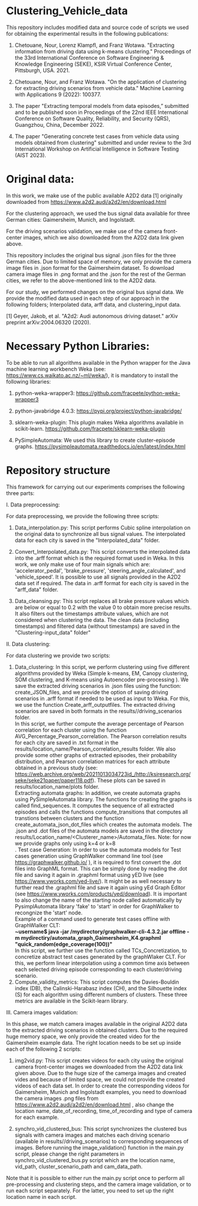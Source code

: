 # Clustering_Vehicle_data

This repository includes modified data and source code of scripts we used for obtaining the experimental results in the following publications: 

1. Chetouane, Nour, Lorenz Klampfl, and Franz Wotawa. "Extracting information from driving data using k-means clustering." Proceedings of the 33rd International Conference on Software Engineering & Knowledge Engineering (SEKE), KSIR Virtual Conference Center, Pittsburgh, USA. 2021.

2. Chetouane, Nour, and Franz Wotawa. "On the application of clustering for extracting driving scenarios from vehicle data." Machine Learning with Applications 9 (2022): 100377.

3. The paper "Extracting temporal models from data episodes,” submitted and to be published soon in Proceedings
of the 22nd IEEE International Conference on Software Quality, Reliability, and Security (QRS), Guangzhou, China, December 2022.

4. The paper "Generating concrete test cases from vehicle data using models obtained from clustering" submitted and under review to the 3rd International Workshop on Artificial Intelligence in Software Testing (AIST 2023).

# Original data:

In this work, we make use of the public available A2D2 data [1]  originally downloaded from https://www.a2d2.audi/a2d2/en/download.html

For the clustering approach, we used the bus signal data available for three German cities: Gaimersheim, Munich, and Ingolstadt.

For the driving scenarios validation, we make use of the camera front-center images, which we also downloaded from the A2D2 data link given above.

This repository includes the original bus signal .json files for the three German cities. Due to limited space of memory, we only provide the camera image files in .json format for the Gaimersheim dataset. To download camera image files in .png format and the .json for the rest of the German cities,  we refer to the above-mentioned link to the A2D2 data.

For our study, we performed changes on the original bus signal data. We provide the modified data used in each step of our approach in the following folders; Interpolated data, arff data, and clustering_input data.

[1] Geyer, Jakob, et al. "A2d2: Audi autonomous driving dataset." arXiv preprint arXiv:2004.06320 (2020).

# Necessary Python Libraries:

To be able to run all algorithms available in the Python wrapper for the Java machine learning workbench Weka (see: https://www.cs.waikato.ac.nz/~ml/weka/), it is mandatory to install the following libraries:

1. python-weka-wrapper3: https://github.com/fracpete/python-weka-wrapper3

2. python-javabridge 4.0.3: https://pypi.org/project/python-javabridge/

3. sklearn-weka-plugin:  This plugin makes Weka algorithms available in scikit-learn. https://github.com/fracpete/sklearn-weka-plugin

4. PySimpleAutomata: We used this library to create cluster-episode graphs. https://pysimpleautomata.readthedocs.io/en/latest/index.html



# Repository structure

This framework for carrying out our experiments comprises the following three parts:

I. Data preprocessing:

For data preprocessing, we provide the following three scripts:

1. Data_interpolation.py: This script performs Cubic spline interpolation on the original data to synchronize all bus signal values. The interpolated data for each city is saved in the  "Interpolated_data" folder.

2. Convert_Interpolated_data.py: This script converts the interpolated data into the .arff format which is the required format used in Weka.
   In this work, we only make use of four main signals which are: 'accelerator_pedal', 'brake_pressure', 'steering_angle_calculated', and 'vehicle_speed'. It is possible to use all signals provided in the A2D2 data set if required. The data in .arff format for each city is saved in the "arff_data" folder.

3. Data_cleansing.py: This script replaces all brake pressure values which are below or equal to 0.2  with the value 0 to obtain more precise results. It also filters out the timestamps attribute values, which are not considered when clustering the data. The clean data (including timestamps) and filtered data (without timestamps) are saved in the "Clustering-input_data" folder"

II. Data clustering:

For data clustering we provide two scripts:

1. Data_clustering: In this script, we perform clustering using five different algorithms provided by Weka (Simple k-means, EM, Canopy clustering, SOM clustering, and K-means using Autoencoder pre-processing ). We save the extracted driving scenarios in .json files using the function: create_JSON_files, and we provide the option of saving driving scenarios in .arff format if needed to be used as input to Weka. For this, we use the function Create_arff_outputfiles. The extracted driving scenarios are saved in both formats in the results/<location>/driving_scenarios folder. <br>  In this script, we further compute the average percentage of Pearson correlation for each cluster using the function AVG_Percentage_Pearson_correlation. The Pearson correlation results for each city are saved in .txt format in the results/location_name/Pearson_correlation_results folder. We also provide some other graphs of extracted episodes, their probability distribution, and Pearson correlation matrices for each attribute obtained in a previous study (see: https://web.archive.org/web/20211013034723id_/http://ksiresearch.org/seke/seke21paper/paper118.pdf). These plots can be saved in results/location_name/plots folder. <br>
Extracting automata graphs: In addition, we create automata graphs using PySimpleAutomata library. The functions for creating the graphs is called find_sequences. It computes the sequence of all extracted episodes and calls the functions compute_transitions that computes all transtions between clusters and the function create_automata_json_dot_files which creates the automata models. The .json and .dot files of the automata models are saved in  the directory  results/Location_name/<Clusterer_name>/Automata_files. Note: for now we provide graphs only using k=4 or k=8 <br>.
Test case Generation: In order to use the automata models for Test cases generation using GraphWalker command line tool (see https://graphwalker.github.io/ ),  it is required to first convert the .dot files into GraphML format. This can be simply done by reading the .dot file and saving it again in .graphml format using yED live (see https://www.yworks.com/yed-live/). It might be as well necessary to further read the .graphml file and save it again using  yEd Graph Editor (see https://www.yworks.com/products/yed/download).
It is important to also change the name of the starting node called automatically by PysimplAutomata library 'fake' to 'start' in order for GraphWalker to recongnize the 'start' node.
   <br> Example of a command used to generate  test cases offline with GraphWlalker CLT: <br>
   <strong> ~username$ java -jar  /mydirectory/graphwalker-cli-4.3.2.jar  offline -m mydirectiry/automata_graph_Gaimersheim_K4.graphml     "quick_random(edge_coverage(100))" </strong> <br>
   In this script, we further use the function called TCs_Concretization, to concretize abstract test cases generated by the graphWlaker CLT. For this, we perform linear interpolation using a common time axis between each selected driving episode corresponding to each cluster/driving scenario.<br>
2. Compute_validity_metrics:  This script computes the Davies-Bouldin index (DB), the Calinski-Harabasz index (CH), and the Silhouette index (S) for each algorithm using different numbers of clusters. These three metrics are available in the Scikit-learn library.

III. Camera images validation:

In this phase, we match camera images available in the original A2D2 data to the extracted driving scenarios in obtained clusters.
Due to the required huge memory space, we only provide the created video for the Gaimersheim example data. The right location needs to be set up inside each of the following 2 scripts:

1. img2vid.py: This script creates videos for each city using the original camera front-center images we downloaded from the A2D2 data link given above. Due to the huge size of the camerga images and created vides and because of limited space, we could not provide the created videos of each data set. In order to create the corresponding videos for Gaimersheim, Munich and Ingolstadt examples, you need to download the camera images .png files  from https://www.a2d2.audi/a2d2/en/download.html , also change 
   the location name, date_of_recording, time_of_recording and type of camera for each example. 

2. synchro_vid_clustered_bus: This script synchronizes the clustered bus signals with camera images and matches each driving scenario (available in results/<location>/driving_scenarios) to corresponding sequences of images. Before running the image_validation() function  in the main.py script, please change the right parameters in synchro_vid_clustered_bus.py script which are the location name,  vid_path, cluster_scenario_path  and cam_data_path. 

Note that it is possible to either run the main.py script once to perform all pre-processing and clustering steps, and the camera image validation, or to run each script separately. For the latter, you need to set up the right location name in each script. 
  
